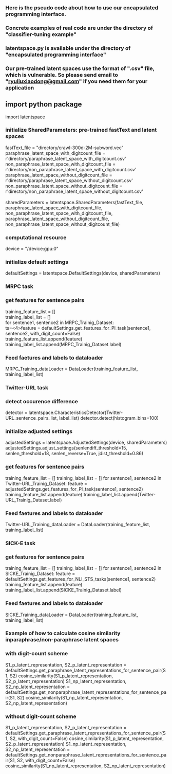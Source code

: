 ### Here is the pseudo code about how to use our encapsulated programming interface.
### Concrete examples of real code are under the directory of "classifier-tuning example"
### latentspace.py is available under the directory of "encapsulated programming interface"
### Our pre-trained latent spaces use the format of ".csv" file, which is vulnerable. So please send email to "ryuliuxiaodong@gmail.com" if you need them for your application


## import python package
import latentspace

### initialize SharedParameters: pre-trained fastText and latent spaces
fastText_file = "directory/crawl-300d-2M-subword.vec"<br/>
paraphrase_latent_space_with_digitcount_file = r'directory/paraphrase_latent_space_with_digitcount.csv'<br/>
non_paraphrase_latent_space_with_digitcount_file = r'directory/non_paraphrase_latent_space_with_digitcount.csv'<br/>
paraphrase_latent_space_without_digitcount_file = r'directory/paraphrase_latent_space_without_digitcount.csv'<br/>
non_paraphrase_latent_space_without_digitcount_file = r'directory/non_paraphrase_latent_space_without_digitcount.csv'<br/>
<br/>
sharedParameters = latentspace.SharedParameters(fastText_file,
                                                paraphrase_latent_space_with_digitcount_file,
                                                non_paraphrase_latent_space_with_digitcount_file,
                                                paraphrase_latent_space_without_digitcount_file,
                                                non_paraphrase_latent_space_without_digitcount_file)
                                                    
                                                    
### computational resource
device = "/device:gpu:0"


### initialize default settings
defaultSettings = latentspace.DefaultSettings(device, sharedParameters)


### MRPC task
### get features for sentence pairs
training_feature_list = []<br/>
training_label_list = []<br/>
for sentence1, sentence2 in MRPC_Trainig_Dataset:<br/>
    ts=<4>feature = defaultSettings.get_features_for_PI_task(sentence1, sentence2, with_digit_count=False)<br/>
    training_feature_list.append(feature)<br/>
    training_label_list.append(MRPC_Trainig_Dataset.label)<br/>
### Feed faetures and labels to dataloader
MRPC_Training_dataLoader = DataLoader(training_feature_list, training_label_list)

### Twitter-URL task
### detect occurence difference
detector = latentspace.CharacteristicsDetector(Twitter-URL_sentence_pairs_list, label_list)
detector.detect(histogram_bins=100)
### initialize adjusted settings
adjustedSettings = latentspace.AdjustedSettings(device, sharedParameters)
adjustedSettings.adjust_settings(senlendiff_threshold=15, senlen_threshold=18, senlen_reverse=True, jdist_threshold=0.86)
### get features for sentence pairs
training_feature_list = []
training_label_list = []
for sentence1, sentence2 in Twitter-URL_Trainig_Dataset:
    feature = adjustedSettings.get_features_for_PI_task(sentence1, sentence2)
    training_feature_list.append(feature)
    training_label_list.append(Twitter-URL_Trainig_Dataset.label)
### Feed faetures and labels to dataloader
Twitter-URL_Training_dataLoader = DataLoader(training_feature_list, training_label_list)

### SICK-E task
### get features for sentence pairs
training_feature_list = []
training_label_list = []
for sentence1, sentence2 in SICKE_Trainig_Dataset:
    feature = defaultSettings.get_features_for_NLI_STS_tasks(sentence1, sentence2)
    training_feature_list.append(feature)
    training_label_list.append(SICKE_Trainig_Dataset.label)
### Feed faetures and labels to dataloader
SICKE_Training_dataLoader = DataLoader(training_feature_list, training_label_list)

### Example of how to calculate cosine similarity inparaphrase/non-paraphrase latent spaces
### with digit-count scheme
S1_p_latent_representation, S2_p_latent_representation = defaultSettings.get_paraphrase_latent_representations_for_sentence_pair(S1, S2)
cosine_similarity(S1_p_latent_representation, S2_p_latent_representation)
S1_np_latent_representation, S2_np_latent_representation = defaultSettings.get_nonparaphrase_latent_representations_for_sentence_pair(S1, S2)
cosine_similarity(S1_np_latent_representation, S2_np_latent_representation)

### without digit-count scheme
S1_p_latent_representation, S2_p_latent_representation = defaultSettings.get_paraphrase_latent_representations_for_sentence_pair(S1, S2, with_digit_count=False)
cosine_similarity(S1_p_latent_representation, S2_p_latent_representation)
S1_np_latent_representation, S2_np_latent_representation = defaultSettings.get_nonparaphrase_latent_representations_for_sentence_pair(S1, S2, with_digit_count=False)
cosine_similarity(S1_np_latent_representation, S2_np_latent_representation)

